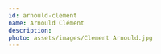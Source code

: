 ```yaml
---
id: arnould-clement
name: Arnould Clément
description: 
photo: assets/images/Clement Arnould.jpg
---
```

    